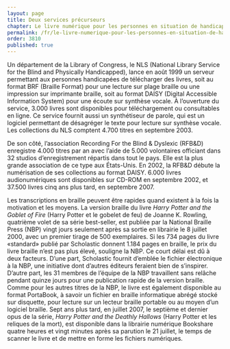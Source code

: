 ```yaml
---
layout: page
title: Deux services précurseurs
chapter: Le livre numérique pour les personnes en situation de handicap
permalink: /fr/le-livre-numerique-pour-les-personnes-en-situation-de-handicap/deux-services-precurseurs/
order: 3810
published: true
---
```

<p>Un département de la Library of Congress, le NLS (National Library Service for the Blind and Physically Handicapped), lance en août 1999 un serveur permettant aux personnes handicapées de télécharger des livres, soit au format BRF (Braille Format) pour une lecture sur plage braille ou une impression sur imprimante braille, soit au format DAISY (Digital Accessible Information System) pour une écoute sur synthèse vocale. À l’ouverture du service, 3.000 livres sont disponibles pour téléchargement ou consultables en ligne. Ce service fournit aussi un synthétiseur de parole, qui est un logiciel permettant de désagréger le texte pour lecture sur synthèse vocale. Les collections du NLS comptent 4.700 titres en septembre 2003.</p>

<p>De son côté, l’association Recording For the Blind &amp; Dyslexic (RFB&amp;D) enregistre 4.000 titres par an avec l’aide de 5.000 volontaires officiant dans 32 studios d’enregistrement répartis dans tout le pays. Elle est la plus grande association de ce type aux États-Unis. En 2002, la RFB&amp;D débute la numérisation de ses collections au format DAISY. 6.000 livres audionumériques sont disponibles sur CD-ROM en septembre 2002, et 37.500 livres cinq ans plus tard, en septembre 2007.</p>

<p>Les transcriptions en braille peuvent être rapides quand existent à la fois la motivation et les moyens. La version braille du livre <em>Harry Potter and the Goblet of Fire </em>(Harry Potter et le gobelet de feu) de Joanne K. Rowling, quatrième volet de sa série best-seller, est publiée par la National Braille Press (NBP) vingt jours seulement après sa sortie en librairie le 8 juillet 2000, avec un premier tirage de 500 exemplaires. Si les 734 pages du livre «standard» publié par Scholastic donnent 1.184 pages en braille, le prix du livre braille n’est pas plus élevé, souligne la NBP. Ce court délai est dû à deux facteurs. D’une part, Scholastic fournit d’emblée le fichier électronique à la NBP, une initiative dont d’autres éditeurs feraient bien de s’inspirer. D’autre part, les 31 membres de l’équipe de la NBP travaillent sans relâche pendant quinze jours pour une publication rapide de la version braille. Comme pour les autres titres de la NBP, le livre est également disponible au format PortaBook, à savoir un fichier en braille informatique abrégé stocké sur disquette, pour lecture sur un lecteur braille portable ou au moyen d’un logiciel braille. Sept ans plus tard, en juillet 2007, le septième et dernier opus de la série, <em>Harry Potter and the Deathly Hallows</em> (Harry Potter et les reliques de la mort), est disponible dans la librairie numérique Bookshare quatre heures et vingt minutes après sa parution le 21 juillet, le temps de scanner le livre et de mettre en forme les fichiers numériques.</p>
